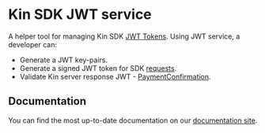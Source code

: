 # Kin SDK JWT service

A helper tool for managing Kin SDK [JWT Tokens](https://kinecosystem.github.io/kin-ecosystem-sdk-docs/docs/jwt).
Using JWT service, a developer can:

* Generate a JWT key-pairs.
* Generate a signed JWT token for SDK [requests](https://kinecosystem.github.io/kin-ecosystem-sdk-docs/docs/jwt#JWTRequests).
* Validate Kin server response JWT - [PaymentConfirmation](https://kinecosystem.github.io/kin-ecosystem-sdk-docs/docs/jwt#PaymentConfirmation).

## Documentation

You can find the most up-to-date documentation on our [documentation site](https://kinecosystem.github.io/kin-ecosystem-sdk-docs/docs/jwt-service.html).